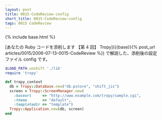 ```yaml
---
layout: post
title: 0015-CodeReview-config
short_title: 0015-CodeReview-config
tags: 0015 CodeReview
---
```

{% include base.html %}


[あなたの Ruby コードを添削します 【第 4 回】 Tropy]({{base}}{% post_url articles/0015/2006-07-13-0015-CodeReview %}) で解説した、添削後の設定ファイル config です。

```ruby
$LOAD_PATH.unshift './lib'
require 'tropy'

def tropy_context
  db = Tropy::Database.new("db.pstore", "shift_jis")
  screen = Tropy::ScreenManager.new(
    :baseurl     => "http://www.example.com/tropy/sample.cgi",
    :theme       => "default",
    :templatedir => "template")
  Tropy::Application.new(db, screen)
end

```


